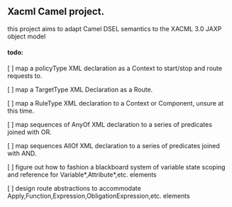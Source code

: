 
## Xacml Camel project. ##

this project aims to adapt Camel DSEL semantics to the XACML 3.0 JAXP object model 

#### todo: ####

 [ ] map a policyType XML declaration as a Context to start/stop and route requests to.

 [ ] map a TargetType XML Declaration as a Route.

 [ ] map a RuleType XML declaration to a Context or Component, unsure at this time.

 [ ] map sequences of AnyOf XML declaration to a series of predicates joined with OR.

 [ ] map sequences AllOf XML declaration to a series of predicates joined with AND.

 [ ] figure out how to fashion a blackboard system of variable state scoping and reference for  Variable*,Attribute*,etc. elements

 [ ] design route abstractions to accommodate Apply,Function,Expression,ObligationExpression,etc. elements
